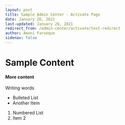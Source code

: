 ```yaml
---
layout: post
title: Sample Admin Center - Activate Page
date: January 26, 2021
last-updated: January 26, 2021
redirect_from: /admin-center/activate/test-redirect
author: Amani Farooque
sidenav: false
---
```

# Sample Content

#### More content

Writing words

* Bulleted List
* Another Item

1. Numbered List
2. Item 2